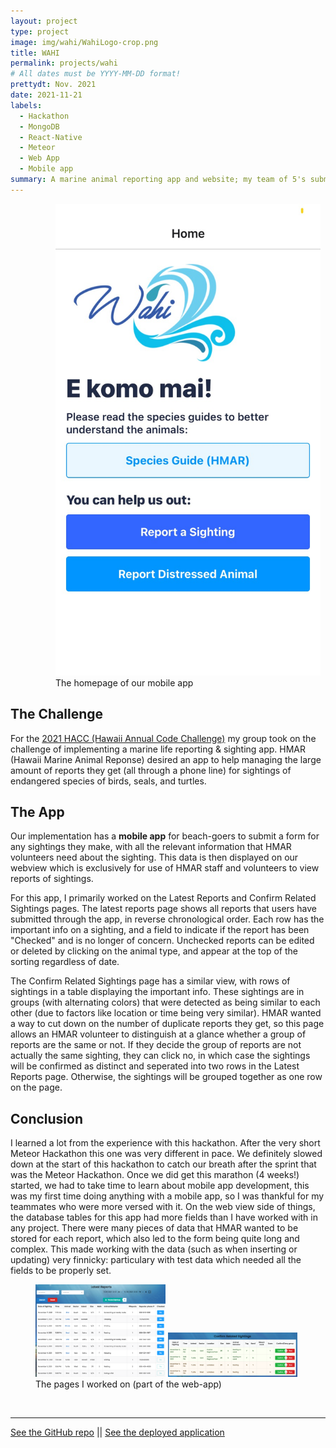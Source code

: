 ```yaml
---
layout: project
type: project
image: img/wahi/WahiLogo-crop.png
title: WAHI
permalink: projects/wahi
# All dates must be YYYY-MM-DD format!
prettydt: Nov. 2021
date: 2021-11-21
labels:
  - Hackathon
  - MongoDB
  - React-Native
  - Meteor
  - Web App
  - Mobile app
summary: A marine animal reporting app and website; my team of 5's submission for the 2021 HACC Hackathon.
---
```


<figure class="figure float-end">
  <img width="550px" style="padding-left: 2rem" class="figure-img img-fluid img-responsive" src="../img/wahi/AppHome.jpeg">
  <figcaption style="padding-left: 2rem" class="figure-caption">The homepage of our mobile app</figcaption>
</figure>

## The Challenge 

For the [2021 HACC (Hawaii Annual Code Challenge)](https://hacc.hawaii.gov/) my group took on the challenge of implementing a marine life reporting & sighting app. HMAR (Hawaii Marine Animal Reponse) desired an app to help managing the large amount of reports they get (all through a phone line) for sightings of endangered species of birds, seals, and turtles.


## The App

Our implementation has a **mobile app** for beach-goers to submit a form for any sightings they make, with all the relevant information that HMAR volunteers need about the sighting. This data is then displayed on our webview which is exclusively for use of HMAR staff and volunteers to view reports of sightings.


For this app, I primarily worked on the Latest Reports and Confirm Related Sightings pages. The latest reports page shows all reports that users have submitted through the app, in reverse chronological order. Each row has the important info on a sighting, and a field to indicate if the report has been "Checked" and is no longer of concern. Unchecked reports can be edited or deleted by clicking on the animal type, and appear at the top of the sorting regardless of date.


The Confirm Related Sightings page has a similar view, with rows of sightings in a table displaying the important info. These sightings are in groups (with alternating colors) that were detected as being similar to each other (due to factors like location or time being very similar). HMAR wanted a way to cut down on the number of duplicate reports they get, so this page allows an HMAR volunteer to distinguish at a glance whether a group of reports are the same or not. If they decide the group of reports are not actually the same sighting, they can click no, in which case the sightings will be confirmed as distinct and seperated into two rows in the Latest Reports page. Otherwise, the sightings will be grouped together as one row on the page.

## Conclusion

I learned a lot from the experience with this hackathon. After the very short Meteor Hackathon this one was very different in pace. We definitely slowed down at the start of this hackathon to catch our breath after the sprint that was the Meteor Hackathon. Once we did get this marathon (4 weeks!) started, we had to take time to learn about mobile app development, this was my first time doing anything with a mobile app, so I was thankful for my teammates who were more versed with it. On the web view side of things, the database tables for this app had more fields than I have worked with in any project. There were many pieces of data that HMAR wanted to be stored for each report, which also led to the form being quite long and complex. This made working with the data (such as when inserting or updating) very finnicky: particulary with test data which needed all the fields to be properly set.
<figure class="figure">
  <img style="width: 49%" class="figure-img img-fluid img-responsive" src="../img/wahi/LatestReports.png">
  <img style="width: 49%" class="figure-img img-fluid img-responsive" src="../img/wahi/ConfirmRelated.png">
  <figcaption class="figure-caption text-center">The pages I worked on (part of the web-app)</figcaption>
</figure>

<br>
<hr>
<p class="text-center">
<a href="https://github.com/HACC2021/DAAJ">See the GitHub repo</a>
||
<a href="https://daaj.meteorapp.com/">See the deployed application</a>
</p>
